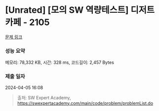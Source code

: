 # [Unrated] [모의 SW 역량테스트] 디저트 카페 - 2105 

[문제 링크](https://swexpertacademy.com/main/code/problem/problemDetail.do?contestProbId=AV5VwAr6APYDFAWu) 

### 성능 요약

메모리: 78,332 KB, 시간: 328 ms, 코드길이: 2,457 Bytes

### 제출 일자

2024-04-05 16:08



> 출처: SW Expert Academy, https://swexpertacademy.com/main/code/problem/problemList.do
